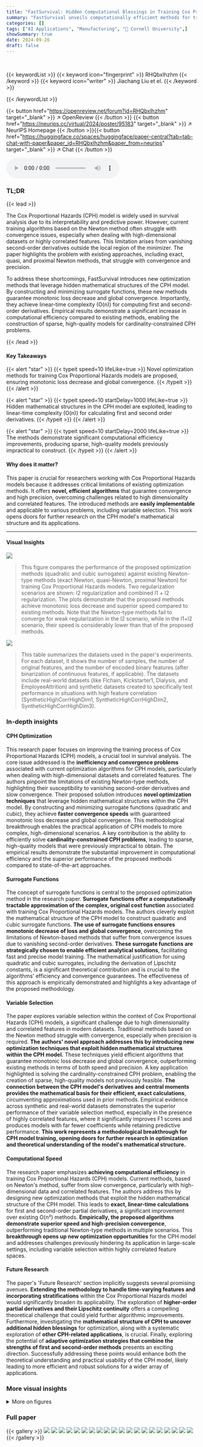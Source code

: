 ```yaml
---
title: "FastSurvival: Hidden Computational Blessings in Training Cox Proportional Hazards Models"
summary: "FastSurvival unveils computationally efficient methods for training Cox Proportional Hazards models, achieving high precision and overcoming convergence issues of previous algorithms."
categories: []
tags: ["AI Applications", "Manufacturing", "🏢 Cornell University",]
showSummary: true
date: 2024-09-26
draft: false
---
```


<br>

{{< keywordList >}}
{{< keyword icon="fingerprint" >}} RHQbxlhzhm {{< /keyword >}}
{{< keyword icon="writer" >}} Jiachang Liu et el. {{< /keyword >}}
 
{{< /keywordList >}}

{{< button href="https://openreview.net/forum?id=RHQbxlhzhm" target="_blank" >}}
↗ OpenReview
{{< /button >}}
{{< button href="https://neurips.cc/virtual/2024/poster/95183" target="_blank" >}}
↗ NeurIPS Homepage
{{< /button >}}{{< button href="https://huggingface.co/spaces/huggingface/paper-central?tab=tab-chat-with-paper&paper_id=RHQbxlhzhm&paper_from=neurips" target="_blank" >}}
↗ Chat
{{< /button >}}



<audio controls>
    <source src="https://ai-paper-reviewer.com/RHQbxlhzhm/podcast.wav" type="audio/wav">
    Your browser does not support the audio element.
</audio>


### TL;DR


{{< lead >}}

The Cox Proportional Hazards (CPH) model is widely used in survival analysis due to its interpretability and predictive power. However, current training algorithms based on the Newton method often struggle with convergence issues, especially when dealing with high-dimensional datasets or highly correlated features. This limitation arises from vanishing second-order derivatives outside the local region of the minimizer.  The paper highlights the problem with existing approaches, including exact, quasi, and proximal Newton methods, that struggle with convergence and precision.

To address these shortcomings, FastSurvival introduces new optimization methods that leverage hidden mathematical structures of the CPH model.  By constructing and minimizing surrogate functions, these new methods guarantee monotonic loss decrease and global convergence. Importantly, they achieve linear-time complexity (O(n)) for computing first and second-order derivatives. Empirical results demonstrate a significant increase in computational efficiency compared to existing methods, enabling the construction of sparse, high-quality models for cardinality-constrained CPH problems.

{{< /lead >}}


#### Key Takeaways

{{< alert "star" >}}
{{< typeit speed=10 lifeLike=true >}} Novel optimization methods for training Cox Proportional Hazards models are proposed, ensuring monotonic loss decrease and global convergence. {{< /typeit >}}
{{< /alert >}}

{{< alert "star" >}}
{{< typeit speed=10 startDelay=1000 lifeLike=true >}} Hidden mathematical structures in the CPH model are exploited, leading to linear-time complexity (O(n)) for calculating first and second order derivatives. {{< /typeit >}}
{{< /alert >}}

{{< alert "star" >}}
{{< typeit speed=10 startDelay=2000 lifeLike=true >}} The methods demonstrate significant computational efficiency improvements, producing sparse, high-quality models previously impractical to construct. {{< /typeit >}}
{{< /alert >}}

#### Why does it matter?
This paper is crucial for researchers working with Cox Proportional Hazards models because it addresses critical limitations of existing optimization methods.  It offers **novel, efficient algorithms** that guarantee convergence and high precision, overcoming challenges related to high dimensionality and correlated features. The introduced methods are **easily implementable** and applicable to various problems, including variable selection. This work opens doors for further research on the CPH model's mathematical structure and its applications.

------
#### Visual Insights



![](https://ai-paper-reviewer.com/RHQbxlhzhm/figures_7_1.jpg)

> This figure compares the performance of the proposed optimization methods (quadratic and cubic surrogates) against existing Newton-type methods (exact Newton, quasi-Newton, proximal Newton) for training Cox Proportional Hazards models.  Two regularization scenarios are shown: l2 regularization and combined l1 + l2 regularization.  The plots demonstrate that the proposed methods achieve monotonic loss decrease and superior speed compared to existing methods. Note that the Newton-type methods fail to converge for weak regularization in the l2 scenario, while in the l1+l2 scenario, their speed is considerably lower than that of the proposed methods.





![](https://ai-paper-reviewer.com/RHQbxlhzhm/tables_31_1.jpg)

> This table summarizes the datasets used in the paper's experiments.  For each dataset, it shows the number of samples, the number of original features, and the number of encoded binary features (after binarization of continuous features, if applicable).  The datasets include real-world datasets (like Flchain, Kickstarter1, Dialysis, and EmployeeAttrition) and synthetic datasets created to specifically test performance in situations with high feature correlation (SyntheticHighCorrHighDim1, SyntheticHighCorrHighDim2, SyntheticHighCorrHighDim3).





### In-depth insights


#### CPH Optimization
This research paper focuses on improving the training process of Cox Proportional Hazards (CPH) models, a crucial tool in survival analysis.  The core issue addressed is the **inefficiency and convergence problems** associated with current optimization algorithms for CPH models, particularly when dealing with high-dimensional datasets and correlated features.  The authors pinpoint the limitations of existing Newton-type methods, highlighting their susceptibility to vanishing second-order derivatives and slow convergence.  Their proposed solution introduces **novel optimization techniques** that leverage hidden mathematical structures within the CPH model. By constructing and minimizing surrogate functions (quadratic and cubic), they achieve **faster convergence speeds** with guaranteed monotonic loss decrease and global convergence. This methodological breakthrough enables the practical application of CPH models to more complex, high-dimensional scenarios.  A key contribution is the ability to efficiently solve **cardinality-constrained CPH problems**, leading to sparse, high-quality models that were previously impractical to obtain. The empirical results demonstrate the substantial improvement in computational efficiency and the superior performance of the proposed methods compared to state-of-the-art approaches.

#### Surrogate Functions
The concept of surrogate functions is central to the proposed optimization method in the research paper.  **Surrogate functions offer a computationally tractable approximation of the complex, original cost function** associated with training Cox Proportional Hazards models. The authors cleverly exploit the mathematical structure of the CPH model to construct quadratic and cubic surrogate functions. **The use of surrogate functions ensures monotonic decrease of loss and global convergence**, overcoming the limitations of Newton-based methods that suffer from convergence issues due to vanishing second-order derivatives.  **These surrogate functions are strategically chosen to enable efficient analytical solutions**, facilitating fast and precise model training. The mathematical justification for using quadratic and cubic surrogates, including the derivation of Lipschitz constants, is a significant theoretical contribution and is crucial to the algorithms' efficiency and convergence guarantees.  The effectiveness of this approach is empirically demonstrated and highlights a key advantage of the proposed methodology.

#### Variable Selection
The paper explores variable selection within the context of Cox Proportional Hazards (CPH) models, a significant challenge due to high dimensionality and correlated features in modern datasets.  Traditional methods based on the Newton method struggle with convergence, especially when precision is required.  **The authors' novel approach addresses this by introducing new optimization techniques that exploit hidden mathematical structures within the CPH model.** These techniques yield efficient algorithms that guarantee monotonic loss decrease and global convergence, outperforming existing methods in terms of both speed and precision.  A key application highlighted is solving the cardinality-constrained CPH problem, enabling the creation of sparse, high-quality models not previously feasible.  **The connection between the CPH model's derivatives and central moments provides the mathematical basis for their efficient, exact calculations**, circumventing approximations used in prior methods.  Empirical evidence across synthetic and real-world datasets demonstrates the superior performance of their variable selection method, especially in the presence of highly correlated features, where it significantly improves F1 scores and produces models with far fewer coefficients while retaining predictive performance.  **This work represents a methodological breakthrough for CPH model training, opening doors for further research in optimization and theoretical understanding of the model's mathematical structure.**

#### Computational Speed
The research paper emphasizes **achieving computational efficiency** in training Cox Proportional Hazards (CPH) models.  Current methods, based on Newton's method, suffer from slow convergence, particularly with high-dimensional data and correlated features. The authors address this by designing new optimization methods that exploit the hidden mathematical structure of the CPH model.  This leads to **exact, linear-time calculations** for first and second-order partial derivatives, a significant improvement over existing O(n²) methods.  **Empirically, the proposed algorithms demonstrate superior speed and high-precision convergence**, outperforming traditional Newton-type methods in multiple scenarios. This **breakthrough opens up new optimization opportunities** for the CPH model and addresses challenges previously hindering its application in large-scale settings, including variable selection within highly correlated feature spaces.

#### Future Research
The paper's 'Future Research' section implicitly suggests several promising avenues.  **Extending the methodology to handle time-varying features and incorporating stratifications** within the Cox Proportional Hazards model would significantly broaden its applicability.  The exploration of **higher-order partial derivatives and their Lipschitz continuity** offers a compelling theoretical challenge that could yield further algorithmic improvements.  Furthermore, investigating the **mathematical structure of CPH to uncover additional hidden blessings** for optimization, along with a systematic exploration of **other CPH-related applications**, is crucial.  Finally, exploring the potential of **adaptive optimization strategies that combine the strengths of first and second-order methods** presents an exciting direction.  Successfully addressing these points would enhance both the theoretical understanding and practical usability of the CPH model, likely leading to more efficient and robust solutions for a wider array of applications.


### More visual insights

<details>
<summary>More on figures
</summary>


![](https://ai-paper-reviewer.com/RHQbxlhzhm/figures_7_2.jpg)

> This figure compares the performance of four different variable selection methods on three synthetic datasets with high feature correlation.  The datasets vary in sample size (1200, 1000, and 800). The x-axis represents the number of selected features (support size), and the y-axis represents the F1-score, a metric that balances precision and recall in feature selection. The results show that the proposed 'BeamSearch (Ours)' method significantly outperforms existing methods, achieving 100% support recovery on the largest dataset. As expected, performance degrades slightly as the sample size decreases for all methods.


![](https://ai-paper-reviewer.com/RHQbxlhzhm/figures_8_1.jpg)

> This figure compares the performance of several Cox models (skglmALassoCox, abess, sksurvCoxnet, and BeamSearch) on the Employee Attrition dataset.  The plots show the relationship between support size (number of selected features) and the concordance index (C-index), a measure of predictive accuracy for survival models.  The top row displays training C-index versus support size while the bottom row displays testing C-index versus support size. The goal is to show that our BeamSearch method can achieve a good C-index (high predictive accuracy) with a smaller support size (fewer features) than other existing Cox models. This indicates it is more efficient and potentially more interpretable.


![](https://ai-paper-reviewer.com/RHQbxlhzhm/figures_8_2.jpg)

> This figure compares the performance of different Cox proportional hazards models on the Dialysis dataset in terms of C-index. The x-axis represents the support size (number of selected features), and the y-axis represents the C-index for both training and testing sets.  The plot shows that BeamSearch (the authors' method) achieves higher C-index values with smaller support sizes compared to other methods like skglmALassoCox, abess, and sksurvCoxnet.  This demonstrates the effectiveness of BeamSearch in selecting important features and building a sparse yet accurate model.


![](https://ai-paper-reviewer.com/RHQbxlhzhm/figures_17_1.jpg)

> This figure compares the performance of the proposed FastSurvival method with existing Newton-type methods for training Cox Proportional Hazards models on the Flchain dataset.  The plots show that FastSurvival converges faster and avoids the loss explosion issues encountered by the Newton-type methods, especially when regularization is weak.  Both l2 and l1+l2 regularization scenarios are shown.


![](https://ai-paper-reviewer.com/RHQbxlhzhm/figures_34_1.jpg)

> The figure compares the performance of the proposed optimization methods (quadratic and cubic surrogates) with existing Newton-type methods (exact Newton, quasi-Newton, and proximal Newton) for training Cox Proportional Hazards (CPH) models on the Flchain dataset.  The left plots show loss vs. iterations for l2-regularized (λ2 = 1) and l1 + l2-regularized (λ1 = 1, λ2 = 5) CPH problems.  It demonstrates that the proposed methods ensure monotonic loss decrease, unlike the Newton-type methods which show loss explosion or slow convergence in the l2 case and slower convergence in l1 + l2.  The right plots show loss vs. time, highlighting the superior computational efficiency of the proposed methods. Appendix D provides more results on different datasets.


![](https://ai-paper-reviewer.com/RHQbxlhzhm/figures_34_2.jpg)

> The figure compares the performance of the proposed methods (quadratic and cubic surrogates) with three baseline Newton-type methods (exact Newton, quasi-Newton, proximal Newton) for training Cox Proportional Hazards (CPH) models on the Flchain dataset.  It shows that the proposed methods maintain monotonically decreasing loss functions, while the baselines often encounter issues of loss explosion, especially when regularization is weak.  Furthermore, the proposed methods achieve significantly faster convergence times.


![](https://ai-paper-reviewer.com/RHQbxlhzhm/figures_35_1.jpg)

> This figure compares the performance of the proposed FastSurvival method against existing optimization methods for training Cox Proportional Hazards (CPH) models.  The plots show the loss function value over iterations and time for both l2-regularized and l1+l2-regularized CPH problems, highlighting the superior speed and convergence of FastSurvival, especially when handling weak regularization where other methods fail to converge.


![](https://ai-paper-reviewer.com/RHQbxlhzhm/figures_35_2.jpg)

> This figure compares the performance of the proposed FastSurvival method against several baseline methods for training Cox Proportional Hazards models.  The left plots demonstrate that FastSurvival avoids the issue of exploding losses observed in the baseline Newton-type methods, especially when regularization is weak.  The right plots showcase that FastSurvival achieves significant speed improvements compared to the baselines due to its efficient computation of first and second-order derivatives, leading to faster convergence in terms of wall-clock time.


![](https://ai-paper-reviewer.com/RHQbxlhzhm/figures_36_1.jpg)

> This figure compares the performance of the proposed FastSurvival method with existing methods for training Cox Proportional Hazards models on the Flchain dataset.  It shows that FastSurvival achieves monotonic loss decrease and is significantly faster than existing methods, even when dealing with high-dimensional or highly correlated data, addressing the vanishing second-order derivative issues of existing Newton-based methods.


![](https://ai-paper-reviewer.com/RHQbxlhzhm/figures_36_2.jpg)

> This figure compares the performance of the proposed FastSurvival method against existing Newton-type methods for training Cox Proportional Hazards (CPH) models.  It shows that FastSurvival converges much faster and more reliably than other methods, particularly when regularization is weak.  The plots illustrate both the number of iterations and the elapsed time to reach convergence for l2 and l1+l2 regularized CPH problems, highlighting FastSurvival's computational efficiency.


![](https://ai-paper-reviewer.com/RHQbxlhzhm/figures_37_1.jpg)

> The figure compares the performance of the proposed FastSurvival method against existing Newton-type methods for training Cox Proportional Hazards models on the Flchain dataset. It shows that FastSurvival ensures monotonic loss decrease and converges faster, especially when regularization is weak, highlighting its computational efficiency and robustness.


![](https://ai-paper-reviewer.com/RHQbxlhzhm/figures_37_2.jpg)

> The figure compares the performance of the proposed methods with existing Newton-type methods in solving l2-regularized and l1+l2-regularized CPH problems. The left plots show the loss versus the number of iterations, while the right plots illustrate the loss versus the elapsed time. The results demonstrate that the proposed methods converge faster and maintain monotonic loss decrease, unlike the Newton-type methods which often show loss explosion.


![](https://ai-paper-reviewer.com/RHQbxlhzhm/figures_38_1.jpg)

> This figure compares the performance of the proposed FastSurvival methods against existing Newton-type methods for training Cox Proportional Hazards models on the Flchain dataset.  It demonstrates that FastSurvival achieves monotonic loss decrease and superior speed, particularly when regularization is weak, unlike the Newton-type methods which experience loss explosions.


![](https://ai-paper-reviewer.com/RHQbxlhzhm/figures_38_2.jpg)

> This figure compares the performance of the proposed FastSurvival methods against existing Newton-type methods for training Cox Proportional Hazards models on the Flchain dataset.  It shows that under weak regularization, Newton methods fail to converge, while FastSurvival maintains monotonically decreasing loss. Furthermore, it demonstrates that FastSurvival's computational efficiency leads to faster convergence in wall-clock time, even when compared to approximate Newton methods.


![](https://ai-paper-reviewer.com/RHQbxlhzhm/figures_39_1.jpg)

> This figure compares the performance of the proposed FastSurvival method against other optimization methods for training Cox Proportional Hazards models. It shows that FastSurvival ensures monotonic loss decrease and faster convergence compared to baseline methods, even when dealing with high-dimensional and correlated datasets.


![](https://ai-paper-reviewer.com/RHQbxlhzhm/figures_39_2.jpg)

> The figure shows the efficiency of the proposed methods against existing methods for l2 and l1+l2 regularized Cox proportional hazard models. The results indicate that the proposed methods are significantly faster than existing methods and ensure monotonic loss decrease, unlike existing methods that show loss explosion when regularization is weak.


![](https://ai-paper-reviewer.com/RHQbxlhzhm/figures_40_1.jpg)

> This figure compares the performance of the proposed optimization methods (quadratic and cubic surrogates) with existing Newton-type methods (exact Newton, quasi-Newton, proximal Newton) for training Cox Proportional Hazards (CPH) models on the Flchain dataset.  Two regularization scenarios are shown: l2 regularization (λ2 = 1) and combined l1 + l2 regularization (λ1 = 1, λ2 = 5). The plots illustrate loss versus number of iterations and loss versus elapsed time. The results demonstrate the superior convergence speed and stability of the proposed methods compared to the baselines.


![](https://ai-paper-reviewer.com/RHQbxlhzhm/figures_40_2.jpg)

> This figure compares the performance of the proposed optimization methods (quadratic and cubic surrogates) against existing Newton-type methods (exact, quasi, and proximal Newton) for training Cox Proportional Hazards (CPH) models on the Flchain dataset.  It shows that the proposed methods exhibit faster convergence and prevent loss explosion, a common issue with Newton-type methods, especially when regularization is weak. The efficiency of the proposed methods is attributed to their low computational cost per iteration.


![](https://ai-paper-reviewer.com/RHQbxlhzhm/figures_41_1.jpg)

> This figure compares the performance of the proposed methods (quadratic and cubic surrogates) with existing Newton-type methods (exact Newton, quasi-Newton, and proximal Newton) for training Cox Proportional Hazards (CPH) models on the Flchain dataset.  It shows that under weak regularization, Newton-type methods fail to converge, while the proposed methods demonstrate monotonic loss decrease.  Furthermore, even under stronger regularization, the proposed methods show significantly faster convergence in terms of both iterations and wall-clock time.


![](https://ai-paper-reviewer.com/RHQbxlhzhm/figures_41_2.jpg)

> This figure compares the performance of the proposed FastSurvival method against existing Newton-type methods (exact Newton, quasi-Newton, proximal Newton) for training Cox Proportional Hazards (CPH) models.  Two regularization scenarios are shown: l2 regularization (λ2 = 1 and λ2 = 5) and l1 + l2 regularization (λ1 = 1, λ2 = 5).  The plots demonstrate that FastSurvival exhibits faster convergence and avoids the loss explosion issues observed in the baseline Newton methods.


![](https://ai-paper-reviewer.com/RHQbxlhzhm/figures_42_1.jpg)

> This figure compares the performance of different Cox proportional hazards models on the Dialysis dataset in terms of C-index.  The x-axis represents the support size (number of features used in the model), while the y-axis shows the C-index (a measure of predictive accuracy). The plot includes results for four models: skglmALassoCox, abess, sksurvCoxnet, and BeamSearch (the authors' proposed method). Separate lines display the training and testing C-indices for each model. The results suggest that BeamSearch achieves similar or better predictive performance with a substantially smaller support size than the other methods, highlighting its ability to select important features and build more efficient models.


![](https://ai-paper-reviewer.com/RHQbxlhzhm/figures_42_2.jpg)

> This figure compares the performance of the proposed BeamSearch method with several non-Cox models on the Dialysis dataset, using the C-index metric.  The x-axis represents the support size (number of selected features), while the y-axis represents the C-index score (higher is better), a measure of a model's ability to correctly rank survival times.  Error bars indicate variability across the 5-fold cross-validation runs. The plot shows that, as support size increases, the BeamSearch method achieves a higher C-index on both training and testing sets compared to other methods, indicating superior performance in variable selection for the Cox proportional hazards model.


![](https://ai-paper-reviewer.com/RHQbxlhzhm/figures_43_1.jpg)

> This figure compares the performance of different Cox proportional hazards models on the Dialysis dataset in terms of C-index.  The x-axis represents the support size (number of selected features), and the y-axis represents the C-index, a measure of predictive accuracy.  The plot shows that as support size increases, C-index improves for all models but the BeamSearch (Ours) model consistently outperforms baselines. The error bars depict the standard deviation across 5-fold cross-validation. This suggests that the proposed beam search method is effective for variable selection in Cox models, leading to improved performance with a sparser model.


![](https://ai-paper-reviewer.com/RHQbxlhzhm/figures_43_2.jpg)

> This figure compares the performance of the proposed beam search method with other variable selection methods on three synthetic datasets with varying sample sizes. The datasets are designed to have a high correlation level between the features (p=0.9). The F1 score, which measures the accuracy of the variable selection, is used as the evaluation metric. The results show that the proposed beam search method achieves significantly better F1 scores than other methods, particularly in the datasets with larger sample sizes (1200 and 1000 samples). As the sample size decreases, the F1 scores decrease for all methods, reflecting the challenges associated with variable selection when the data is limited.


![](https://ai-paper-reviewer.com/RHQbxlhzhm/figures_43_3.jpg)

> This figure compares the performance of different Cox proportional hazards models on the Dialysis dataset in terms of C-index.  The x-axis represents the support size (number of features used in the model), while the y-axis shows the C-index, a measure of predictive accuracy.  The plot displays the results for training and testing data, revealing how different models perform with varying levels of sparsity.  The green line represents the proposed BeamSearch method. 


![](https://ai-paper-reviewer.com/RHQbxlhzhm/figures_44_1.jpg)

> This figure displays the results of a 5-fold cross-validation experiment on the EmployeeAttrition dataset, comparing the performance of four different Cox models in terms of the C-index metric.  The x-axis represents the support size (number of selected features), while the y-axis shows the C-index values. Error bars indicate the standard deviation of the C-index across the five folds.  The four models compared are: skglmALassoCox, abess, sksurvCoxnet, and BeamSearch (the authors' proposed method). The figure helps illustrate the tradeoff between model sparsity (support size) and predictive performance (C-index) for each model.  It is particularly useful in showing how well the BeamSearch method performs compared to other established Cox models for variable selection, especially when handling highly correlated data.


![](https://ai-paper-reviewer.com/RHQbxlhzhm/figures_44_2.jpg)

> This figure compares the performance of different variable selection methods on the Employee Attrition dataset, focusing on the C-index metric. The x-axis represents the support size (number of selected features), and the y-axis shows the C-index.  The plot visualizes how the C-index varies as more features are included in the model.  Several different models, both Cox-based and non-Cox-based, are compared, illustrating how the new BeamSearch method compares against well-established techniques.


![](https://ai-paper-reviewer.com/RHQbxlhzhm/figures_45_1.jpg)

> This figure compares the performance of different Cox proportional hazards models on the Dialysis dataset in terms of C-index.  The x-axis represents the support size (number of features used in the model), and the y-axis represents the C-index score (a measure of the model's ability to correctly rank the risk of failure for different samples).  The plot shows that as support size increases, the C-index generally increases for all methods, indicating improved predictive performance. However, the BeamSearch (Ours) method appears to consistently outperform the baselines, suggesting better variable selection capabilities and potentially a more efficient model.


![](https://ai-paper-reviewer.com/RHQbxlhzhm/figures_45_2.jpg)

> This figure displays the results of variable selection experiments on three synthetic datasets with high feature correlation (p=0.9).  Each dataset has a different sample size (1200, 1000, and 800). The plots show the F1 score (a measure of accuracy in recovering the true relevant features) plotted against the number of selected features (support size). The results demonstrate the superior performance of the proposed BeamSearch method, especially in larger datasets, highlighting its ability to accurately identify relevant features even with high correlation.  As the sample size decreases, the performance of all methods degrades.


![](https://ai-paper-reviewer.com/RHQbxlhzhm/figures_45_3.jpg)

> This figure compares the performance of the proposed FastSurvival method against existing optimization methods for training Cox Proportional Hazards (CPH) models.  It shows the convergence speed and computational efficiency of FastSurvival on the Flchain dataset under both l₂ and l₁+l₂ regularization.  The results highlight that FastSurvival maintains a monotonically decreasing loss, unlike the baseline methods that often experience loss explosion. The superior efficiency is attributed to the cost of each iteration being linearly proportional to the sample size (O(n)).


![](https://ai-paper-reviewer.com/RHQbxlhzhm/figures_46_1.jpg)

> This figure compares the performance of different Cox proportional hazards models on the Dialysis dataset in terms of C-index, a metric for evaluating the discriminatory ability of survival models.  The models compared include skglmALassoCox, abess, sksurvCoxnet, and BeamSearch (the authors' proposed method).  The x-axis represents the number of features (support size) used in the model, and the y-axis shows the C-index for both training and test sets.  The plot helps demonstrate the trade-off between model sparsity (number of features) and prediction accuracy.


![](https://ai-paper-reviewer.com/RHQbxlhzhm/figures_46_2.jpg)

> The figure shows the results of a 5-fold cross-validation experiment on the Dialysis dataset.  The experiment compares the performance of several Cox proportional hazards models, including the authors' proposed BeamSearch method, across different support sizes (number of selected features).  The metric used to evaluate performance is the Concordance Index (CIndex), a measure of how well the model ranks observations according to their risk of experiencing an event (e.g. death).  The plots show both the training CIndex and test CIndex for each model and support size.  The goal is to assess how the performance of each method varies as the number of selected features changes.


![](https://ai-paper-reviewer.com/RHQbxlhzhm/figures_47_1.jpg)

> This figure compares the performance of different Cox proportional hazards models on the Dialysis dataset using 5-fold cross-validation.  The metric used to evaluate performance is the concordance index (C-index), which measures the ability of the model to correctly rank the survival times of two randomly selected individuals. The x-axis represents the support size (number of features included in the model), and the y-axis shows the C-index. The figure shows that our proposed BeamSearch method generally achieves higher C-index scores (better performance) with smaller support sizes compared to other Cox models such as skglmALassoCox, abess, and sksurvCoxnet.


![](https://ai-paper-reviewer.com/RHQbxlhzhm/figures_47_2.jpg)

> This figure compares the performance of the proposed beam search method with other methods for variable selection on synthetic datasets with high feature correlation.  The x-axis shows the support size (number of selected features), and the y-axis shows the F1 score, a metric representing the accuracy of feature selection. The results demonstrate that the proposed beam search method significantly outperforms other methods, achieving perfect recovery of the true features (F1 score = 1.0) on datasets with larger sample sizes (1200, 1000).  As the sample size reduces to 800, the F1 score decreases for all methods, but the proposed method maintains better performance than the baselines.


![](https://ai-paper-reviewer.com/RHQbxlhzhm/figures_47_3.jpg)

> This figure compares the performance of different Cox proportional hazards models on the Dialysis dataset using 5-fold cross-validation. The metric used is the concordance index (C-index), which measures the ability of the model to correctly rank pairs of observations based on their predicted risk of experiencing an event (in this case, likely death or some failure related event).  The x-axis represents the support size (the number of features used in the model), and the y-axis represents the C-index.  It visualizes the trade-off between model sparsity (fewer features, smaller support size) and predictive accuracy (higher C-index). The lines likely represent mean values, and the error bars indicate variability (e.g. standard deviation) across the folds.


</details>






### Full paper

{{< gallery >}}
<img src="https://ai-paper-reviewer.com/RHQbxlhzhm/1.png" class="grid-w50 md:grid-w33 xl:grid-w25" />
<img src="https://ai-paper-reviewer.com/RHQbxlhzhm/2.png" class="grid-w50 md:grid-w33 xl:grid-w25" />
<img src="https://ai-paper-reviewer.com/RHQbxlhzhm/3.png" class="grid-w50 md:grid-w33 xl:grid-w25" />
<img src="https://ai-paper-reviewer.com/RHQbxlhzhm/4.png" class="grid-w50 md:grid-w33 xl:grid-w25" />
<img src="https://ai-paper-reviewer.com/RHQbxlhzhm/5.png" class="grid-w50 md:grid-w33 xl:grid-w25" />
<img src="https://ai-paper-reviewer.com/RHQbxlhzhm/6.png" class="grid-w50 md:grid-w33 xl:grid-w25" />
<img src="https://ai-paper-reviewer.com/RHQbxlhzhm/7.png" class="grid-w50 md:grid-w33 xl:grid-w25" />
<img src="https://ai-paper-reviewer.com/RHQbxlhzhm/8.png" class="grid-w50 md:grid-w33 xl:grid-w25" />
<img src="https://ai-paper-reviewer.com/RHQbxlhzhm/9.png" class="grid-w50 md:grid-w33 xl:grid-w25" />
<img src="https://ai-paper-reviewer.com/RHQbxlhzhm/10.png" class="grid-w50 md:grid-w33 xl:grid-w25" />
<img src="https://ai-paper-reviewer.com/RHQbxlhzhm/11.png" class="grid-w50 md:grid-w33 xl:grid-w25" />
<img src="https://ai-paper-reviewer.com/RHQbxlhzhm/12.png" class="grid-w50 md:grid-w33 xl:grid-w25" />
<img src="https://ai-paper-reviewer.com/RHQbxlhzhm/13.png" class="grid-w50 md:grid-w33 xl:grid-w25" />
<img src="https://ai-paper-reviewer.com/RHQbxlhzhm/14.png" class="grid-w50 md:grid-w33 xl:grid-w25" />
<img src="https://ai-paper-reviewer.com/RHQbxlhzhm/15.png" class="grid-w50 md:grid-w33 xl:grid-w25" />
<img src="https://ai-paper-reviewer.com/RHQbxlhzhm/16.png" class="grid-w50 md:grid-w33 xl:grid-w25" />
<img src="https://ai-paper-reviewer.com/RHQbxlhzhm/17.png" class="grid-w50 md:grid-w33 xl:grid-w25" />
<img src="https://ai-paper-reviewer.com/RHQbxlhzhm/18.png" class="grid-w50 md:grid-w33 xl:grid-w25" />
<img src="https://ai-paper-reviewer.com/RHQbxlhzhm/19.png" class="grid-w50 md:grid-w33 xl:grid-w25" />
<img src="https://ai-paper-reviewer.com/RHQbxlhzhm/20.png" class="grid-w50 md:grid-w33 xl:grid-w25" />
{{< /gallery >}}